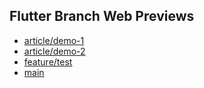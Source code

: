 ## Flutter Branch Web Previews

- [article/demo-1](./article/demo-1/)
- [article/demo-2](./article/demo-2/)
- [feature/test](./feature/test/)
- [main](./main/)
